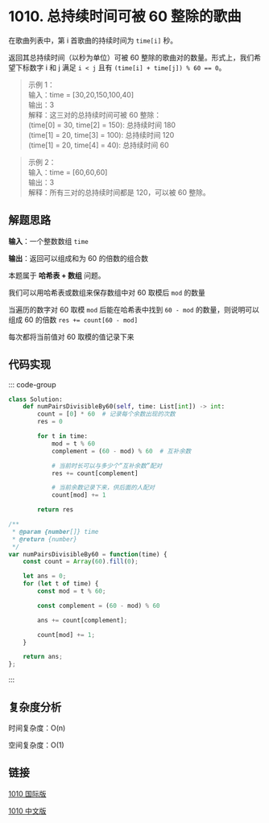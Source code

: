 # 1010. 总持续时间可被 60 整除的歌曲 <Badge type="warning" text="Medium" />

在歌曲列表中，第 i 首歌曲的持续时间为 `time[i]` 秒。

返回其总持续时间（以秒为单位）可被 60 整除的歌曲对的数量。形式上，我们希望下标数字 i 和 j 满足  `i < j` 且有 `(time[i] + time[j]) % 60 == 0`。

>示例 1：  
输入：time = [30,20,150,100,40]   
输出：3   
解释：这三对的总持续时间可被 60 整除：   
(time[0] = 30, time[2] = 150): 总持续时间 180   
(time[1] = 20, time[3] = 100): 总持续时间 120  
(time[1] = 20, time[4] = 40): 总持续时间 60

>示例 2：  
输入：time = [60,60,60]   
输出：3   
解释：所有三对的总持续时间都是 120，可以被 60 整除。

## 解题思路

**输入**：一个整数数组 `time`

**输出**：返回可以组成和为 60 的倍数的组合数

本题属于 **哈希表 + 数组** 问题。

我们可以用哈希表或数组来保存数组中对 60 取模后 `mod` 的数量

当遍历的数字对 60 取模 `mod` 后能在哈希表中找到 `60 - mod` 的数量，则说明可以组成 60 的倍数 `res += count[60 - mod]`

每次都将当前值对 60 取模的值记录下来

## 代码实现

::: code-group

```python
class Solution:
    def numPairsDivisibleBy60(self, time: List[int]) -> int:
        count = [0] * 60  # 记录每个余数出现的次数
        res = 0

        for t in time:
            mod = t % 60
            complement = (60 - mod) % 60  # 互补余数

            # 当前时长可以与多少个“互补余数”配对
            res += count[complement]

            # 当前余数记录下来，供后面的人配对
            count[mod] += 1

        return res
```

```javascript
/**
 * @param {number[]} time
 * @return {number}
 */
var numPairsDivisibleBy60 = function(time) {
    const count = Array(60).fill(0);

    let ans = 0;
    for (let t of time) {
        const mod = t % 60;

        const complement = (60 - mod) % 60

        ans += count[complement];

        count[mod] += 1;
    }

    return ans;
};
```

:::

## 复杂度分析

时间复杂度：O(n)

空间复杂度：O(1)

## 链接

[1010 国际版](https://leetcode.com/problems/pairs-of-songs-with-total-durations-divisible-by-60/)

[1010 中文版](https://leetcode.cn/problems/pairs-of-songs-with-total-durations-divisible-by-60/)
